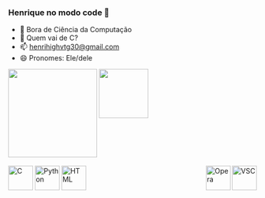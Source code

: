 

### Henrique no modo code 👋

- 👀 Bora de Ciência da Computação
- 🌱 Quem vai de C?
- 📫 henrihighvtg30@gmail.com
- 😄 Pronomes: Ele/dele




<div>
  <img align="center" height="180cm" src="https://github-readme-stats.vercel.app/api?username=ohenriqueeduardo&show_icons=true&theme=dark">
  <img align="top" height="100cm" src="https://github-readme-stats.vercel.app/api/top-langs/?username=ohenriqueeduardo&layout=donut&theme=dark"/">
</div>


<div style="display: inline_block"><br>
  <img align="center" alt="C" height="50" widht="50" img src="https://cdn.jsdelivr.net/gh/devicons/devicon@latest/icons/c/c-original.svg" />
  <img align="center" alt="Python" height="50" widht="50" img src="https://cdn.jsdelivr.net/gh/devicons/devicon@latest/icons/python/python-original.svg" />
  <img align="right" alt="VSC" height="50" widht="50" img src="https://cdn.jsdelivr.net/gh/devicons/devicon@latest/icons/visualstudio/visualstudio-original.svg"  />
  <img align="right" alt="Opera" height="50" widht="50" img src="https://cdn.jsdelivr.net/gh/devicons/devicon@latest/icons/opera/opera-original.svg"  />
  <img align="center" alt="HTML" height="50" widht="50" img src="https://cdn.jsdelivr.net/gh/devicons/devicon@latest/icons/html5/html5-original.svg"/>
</div>
          
          
